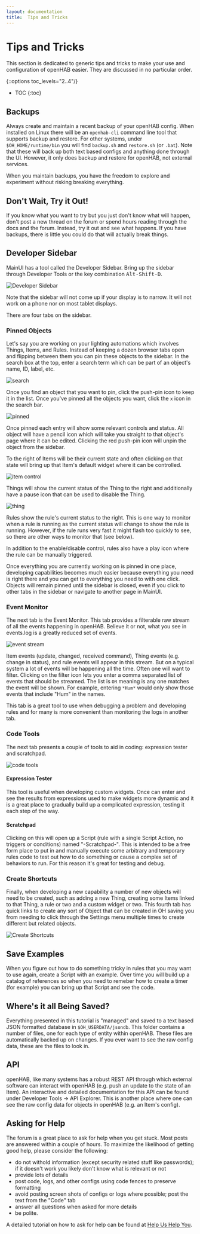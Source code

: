 ```yaml
---
layout: documentation
title:  Tips and Tricks
---
```


# Tips and Tricks

This section is dedicated to generic tips and tricks to make your use and configuration of openHAB easier.
They are discussed in no particular order.

{::options toc_levels="2..4"/}

- TOC
{:toc}

## Backups

Always create and maintain a recent backup of your openHAB config.
When installed on Linux there will be an `openhab-cli` command line tool that supports backup and restore.
For other systems, under `$OH_HOME/runtime/bin` you will find `backup.sh` and `restore.sh` (or `.bat`).
Note that these will back up both text based configs and anything done through the UI.
However, it only does backup and restore for openHAB, not external services.

When you maintain backups, you have the freedom to explore and experiment without risking breaking everything.

## Don't Wait, Try it Out!

If you know what you want to try but you just don't know what will happen, don't post a new thread on the forum or spend hours reading through the docs and the forum.
Instead, try it out and see what happens.
If you have backups, there is little you could do that will actually break things.

## Developer Sidebar

MainUI has a tool called the Developer Sidebar.
Bring up the sidebar through Developer Tools or the key combination <kbd>Alt-Shift-D</kbd>.

![Developer Sidebar](images/developer-sidebar.png)

Note that the sidebar will not come up if your display is to narrow.
It will not work on a phone nor on most tablet displays.

There are four tabs on the sidebar.

### Pinned Objects

Let's say you are working on your lighting automations which involves Things, Items, and Rules.
Instead of keeping a dozen browser tabs open and flipping between them you can pin these objects to the sidebar.
In the search box at the top, enter a search term which can be part of an object's name, ID, label, etc.

![search](images/developer-sidebar-search.png)

Once you find an object that you want to pin, click the push-pin icon to keep it in the list.
Once you've pinned all the objects you want, click the `x` icon in the search bar.

![pinned](images/developer-sidebar-pinned.png)

Once pinned each entry will show some relevant controls and status.
All object will have a pencil icon which will take you straight to that object's page where it can be edited.
Clicking the red push-pin icon will unpin the object from the sidebar.

To the right of Items will be their current state and often clicking on that state will bring up that Item's default widget where it can be controlled.

![item control](images/developer-sidebar-item-control.png)

Things will show the current status of the Thing to the right and additionally have a pause icon that can be used to disable the Thing.

![thing](images/developer-sidebar-thing.png)

Rules show the rule's current status to the right.
This is one way to monitor when a rule is running as the current status will change to show the rule is running.
However, if the rule runs very fast it might flash too quickly to see, so there are other ways to monitor that (see below).

In addition to the enable/disable control, rules also have a play icon where the rule can be manually triggered.

Once everything you are currently working on is pinned in one place, developing capabilities becomes much easier because everything you need is right there and you can get to everything you need to with one click.
Objects will remain pinned until the sidebar is closed, even if you click to other tabs in the sidebar or navigate to another page in MainUI.

### Event Monitor

The next tab is the Event Monitor.
This tab provides a filterable raw stream of all the events happening in openHAB.
Believe it or not, what you see in events.log is a greatly reduced set of events.

![event stream](images/developer-sidebar-stream.png)

Item events (update, changed, received command), Thing events (e.g. change in status), and rule events will appear in this stream.
But on a typical system a lot of events will be happening all the time.
Often one will want to filter. 
Clicking on the filter icon lets you enter a comma separated list of events that should be streamed.
The list is `OR` meaning is any one matches the event will be shown.
For example, entering `*Hum*` would only show those events that include "Hum" in the names.

This tab is a great tool to use when debugging a problem and developing rules and for many is more convenient than monitoring the logs in another tab.

### Code Tools

The next tab presents a couple of tools to aid in coding: expression tester and scratchpad.

![code tools](images/developer-sidebar-codetools.png)

#### Expression Tester

This tool is useful when developing custom widgets.
Once can enter and see the results from expressions used to make widgets more dynamic and it is a great place to gradually build up a complicated expression, testing it each step of the way.

#### Scratchpad

Clicking on this will open up a Script (rule with a single Script Action, no triggers or conditions) named "-Scratchpad-".
This is intended to be a free form place to put in and manually execute some arbitrary and temporary rules code to test out how to do something or cause a complex set of behaviors to run.
For this reason it's great for testing and debug.

### Create Shortcuts

Finally, when developing a new capability a number of new objects will need to be created, such as adding a new Thing, creating some Items linked to that Thing, a rule or two and a custom widget or two.
This fourth tab has quick links to create any sort of Object that can be created in OH saving you from needing to click through the Settings menu multiple times to create different but related objects.

![Create Shortcuts](images/developer-sidebar-create.png)

## Save Examples

When you figure out how to do something tricky in rules that you may want to use again, create a Script with an example.
Over time you will build up a catalog of references so when you need to remeber how to create a timer (for example) you can bring up that Script and see the code.

## Where's it all Being Saved?

Everything presented in this tutorial is "managed" and saved to a text based JSON formatted database in `$OH_USERDATA/jsondb`. 
This folder contains a number of files, one for each type of entity within openHAB.
These files are automatically backed up on changes.
If you ever want to see the raw config data, these are the files to look in.

## API

openHAB, like many systems has a robust REST API through which external software can interact with openHAB (e.g. push an update to the state of an Item).
An interactive and detailed documentation for this API can be found under Developer Tools -> API Explorer.
This is another place where one can see the raw config data for objects in openHAB (e.g. an Item's config).

## Asking for Help

The forum is a great place to ask for help when you get stuck.
Most posts are answered within a couple of hours.
To maximize the likelihood of getting good help, please consider the following:

- do not withold information (except security related stuff like passwords); if it doesn't work you likely don't know what is relevant or not
- provide lots of details
- post code, logs, and other configs using code fences to preserve formatting
- avoid posting screen shots of configs or logs where possible; post the text from the "Code" tab
- answer all questions when asked for more details
- be polite.

A detailed tutorial on how to ask for help can be found at [Help Us Help You](https://community.openhab.org/t/how-to-ask-a-good-question-help-us-help-you/58396).

